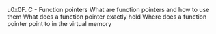 u0x0F. C - Function pointers
What are function pointers and how to use them
What does a function pointer exactly hold
Where does a function pointer point to in the virtual memory
